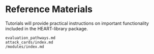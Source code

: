 # Reference Materials

Tutorials will provide practical instructions on important functionality included in the HEART-library package.

```{toctree}
evaluation_pathways.md
attack_cards/index.md
/modules/index.md
```
